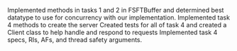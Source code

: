 Implemented methods in tasks 1 and 2 in FSFTBuffer and determined best datatype to use for concurrency with our implementation.
Implemented task 4 methods to create the server
Created tests for all of task 4 and created a Client class to help handle and respond to requests
Implemented task 4 specs, RIs, AFs, and thread safety arguments.
